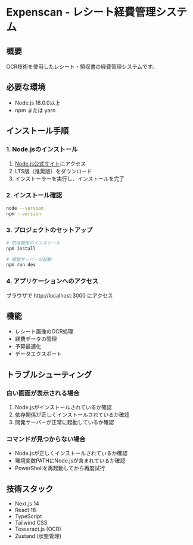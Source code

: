 # Expenscan - レシート経費管理システム

## 概要
OCR技術を使用したレシート・領収書の経費管理システムです。

## 必要な環境
- Node.js 18.0.0以上
- npm または yarn

## インストール手順

### 1. Node.jsのインストール
1. [Node.js公式サイト](https://nodejs.org/)にアクセス
2. LTS版（推奨版）をダウンロード
3. インストーラーを実行し、インストールを完了

### 2. インストール確認
```bash
node --version
npm --version
```

### 3. プロジェクトのセットアップ
```bash
# 依存関係のインストール
npm install

# 開発サーバーの起動
npm run dev
```

### 4. アプリケーションへのアクセス
ブラウザで http://localhost:3000 にアクセス

## 機能
- レシート画像のOCR処理
- 経費データの管理
- 予算最適化
- データエクスポート

## トラブルシューティング

### 白い画面が表示される場合
1. Node.jsがインストールされているか確認
2. 依存関係が正しくインストールされているか確認
3. 開発サーバーが正常に起動しているか確認

### コマンドが見つからない場合
- Node.jsが正しくインストールされているか確認
- 環境変数PATHにNode.jsが含まれているか確認
- PowerShellを再起動してから再度試行

## 技術スタック
- Next.js 14
- React 18
- TypeScript
- Tailwind CSS
- Tesseract.js (OCR)
- Zustand (状態管理) 
